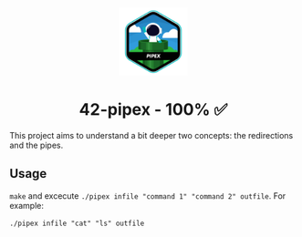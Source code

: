 <div align="center">
<a><img height="120px" src="https://github.com/fesper-s/fesper-s/blob/main/src/42_badges/pipexe.png"></a>

# 42-pipex - 100% ✅
</div>

This project aims to understand a bit deeper two concepts: the redirections and the pipes.

## Usage
`make` and excecute `./pipex infile "command 1" "command 2" outfile`. For example:
```
./pipex infile "cat" "ls" outfile
```
